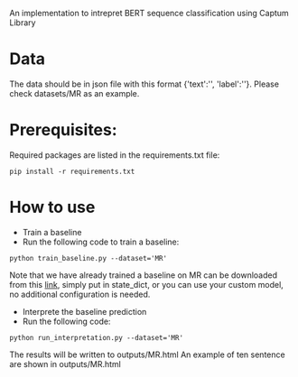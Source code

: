  
 An implementation to intrepret BERT sequence classification using Captum Library 
 

 

# Data

The data should be in json file with this format {'text':'', 'label':''}. Please check datasets/MR  as an example.

# Prerequisites:
Required packages are listed in the requirements.txt file:

```
pip install -r requirements.txt
```
# How to use

*  Train a baseline         
*  Run the following code to train a baseline:
```
python train_baseline.py --dataset='MR' 
```

Note that we have already trained a baseline on MR can be downloaded from this [link](https://drive.google.com/file/d/19xqW8xQ3sehrPd86LCz8bStjreEbjwld/view?usp=sharing), simply put in state_dict, or you can use your custom model, no additional configuration is needed.


*  Interprete the baseline prediction         
*  Run the following code:
```
python run_interpretation.py --dataset='MR' 
```
The results will be written to outputs/MR.html
An example of ten sentence are shown in outputs/MR.html





